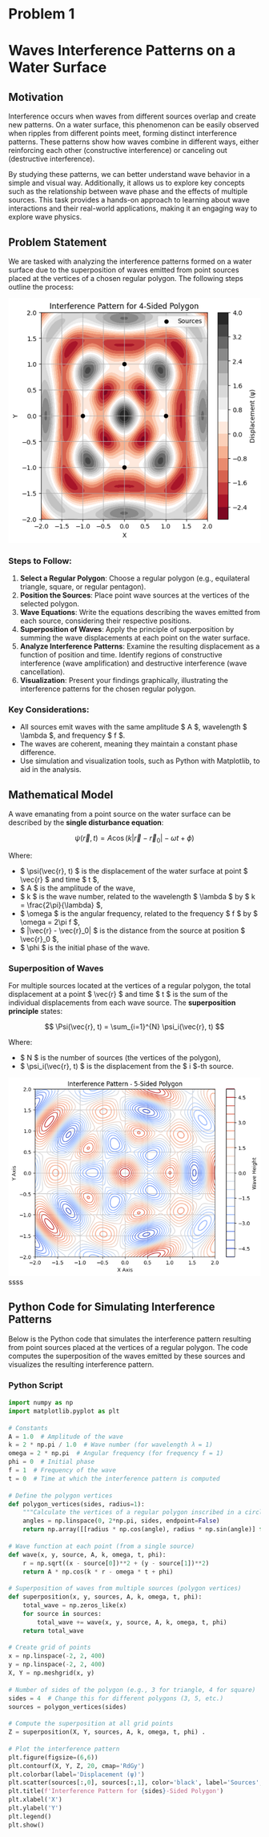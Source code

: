 # Problem 1
# Waves Interference Patterns on a Water Surface

## Motivation

Interference occurs when waves from different sources overlap and create new patterns. On a water surface, this phenomenon can be easily observed when ripples from different points meet, forming distinct interference patterns. These patterns show how waves combine in different ways, either reinforcing each other (constructive interference) or canceling out (destructive interference).

By studying these patterns, we can better understand wave behavior in a simple and visual way. Additionally, it allows us to explore key concepts such as the relationship between wave phase and the effects of multiple sources. This task provides a hands-on approach to learning about wave interactions and their real-world applications, making it an engaging way to explore wave physics.

## Problem Statement

We are tasked with analyzing the interference patterns formed on a water surface due to the superposition of waves emitted from point sources placed at the vertices of a chosen regular polygon. The following steps outline the process:


![alt text](image-3.png)

### Steps to Follow:

1. **Select a Regular Polygon**: Choose a regular polygon (e.g., equilateral triangle, square, or regular pentagon).
2. **Position the Sources**: Place point wave sources at the vertices of the selected polygon.
3. **Wave Equations**: Write the equations describing the waves emitted from each source, considering their respective positions.
4. **Superposition of Waves**: Apply the principle of superposition by summing the wave displacements at each point on the water surface.
5. **Analyze Interference Patterns**: Examine the resulting displacement as a function of position and time. Identify regions of constructive interference (wave amplification) and destructive interference (wave cancellation).
6. **Visualization**: Present your findings graphically, illustrating the interference patterns for the chosen regular polygon.

### Key Considerations:

- All sources emit waves with the same amplitude $ A $, wavelength $ \lambda $, and frequency $ f $.
- The waves are coherent, meaning they maintain a constant phase difference.
- Use simulation and visualization tools, such as Python with Matplotlib, to aid in the analysis.

## Mathematical Model

A wave emanating from a point source on the water surface can be described by the **single disturbance equation**:

$$
\psi(\vec{r}, t) = A \cos(k |\vec{r} - \vec{r}_0| - \omega t + \phi)
$$

Where:
- $ \psi(\vec{r}, t) $ is the displacement of the water surface at point $ \vec{r} $ and time $ t $,
- $ A $ is the amplitude of the wave,
- $ k $ is the wave number, related to the wavelength $ \lambda $ by $ k = \frac{2\pi}{\lambda} $,
- $ \omega $ is the angular frequency, related to the frequency $ f $ by $ \omega = 2\pi f $,
- $ |\vec{r} - \vec{r}_0| $ is the distance from the source at position $ \vec{r}_0 $,
- $ \phi $ is the initial phase of the wave.


### Superposition of Waves

For multiple sources located at the vertices of a regular polygon, the total displacement at a point $ \vec{r} $ and time $ t $ is the sum of the individual displacements from each wave source. The **superposition principle** states:

$$
\Psi(\vec{r}, t) = \sum_{i=1}^{N} \psi_i(\vec{r}, t)
$$

Where:
- $ N $ is the number of sources (the vertices of the polygon),
- $ \psi_i(\vec{r}, t) $ is the displacement from the $ i $-th source.


![alt text](image-2.png)ssss

## Python Code for Simulating Interference Patterns

Below is the Python code that simulates the interference pattern resulting from point sources placed at the vertices of a regular polygon. The code computes the superposition of the waves emitted by these sources and visualizes the resulting interference pattern.



### Python Script

```python
import numpy as np
import matplotlib.pyplot as plt

# Constants
A = 1.0  # Amplitude of the wave
k = 2 * np.pi / 1.0  # Wave number (for wavelength λ = 1)
omega = 2 * np.pi  # Angular frequency (for frequency f = 1)
phi = 0  # Initial phase
f = 1  # Frequency of the wave
t = 0  # Time at which the interference pattern is computed

# Define the polygon vertices
def polygon_vertices(sides, radius=1):
    """Calculate the vertices of a regular polygon inscribed in a circle."""
    angles = np.linspace(0, 2*np.pi, sides, endpoint=False)
    return np.array([[radius * np.cos(angle), radius * np.sin(angle)] for angle in angles])

# Wave function at each point (from a single source)
def wave(x, y, source, A, k, omega, t, phi):
    r = np.sqrt((x - source[0])**2 + (y - source[1])**2)
    return A * np.cos(k * r - omega * t + phi)

# Superposition of waves from multiple sources (polygon vertices)
def superposition(x, y, sources, A, k, omega, t, phi):
    total_wave = np.zeros_like(x)
    for source in sources:
        total_wave += wave(x, y, source, A, k, omega, t, phi)
    return total_wave

# Create grid of points
x = np.linspace(-2, 2, 400)
y = np.linspace(-2, 2, 400)
X, Y = np.meshgrid(x, y)

# Number of sides of the polygon (e.g., 3 for triangle, 4 for square)
sides = 4  # Change this for different polygons (3, 5, etc.)
sources = polygon_vertices(sides)

# Compute the superposition at all grid points
Z = superposition(X, Y, sources, A, k, omega, t, phi) .

# Plot the interference pattern
plt.figure(figsize=(6,6))
plt.contourf(X, Y, Z, 20, cmap='RdGy')
plt.colorbar(label='Displacement (ψ)')
plt.scatter(sources[:,0], sources[:,1], color='black', label='Sources', zorder=5)
plt.title(f'Interference Pattern for {sides}-Sided Polygon')
plt.xlabel('X')
plt.ylabel('Y')
plt.legend()
plt.show()


